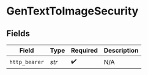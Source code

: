# GenTextToImageSecurity


## Fields

| Field              | Type               | Required           | Description        |
| ------------------ | ------------------ | ------------------ | ------------------ |
| `http_bearer`      | *str*              | :heavy_check_mark: | N/A                |